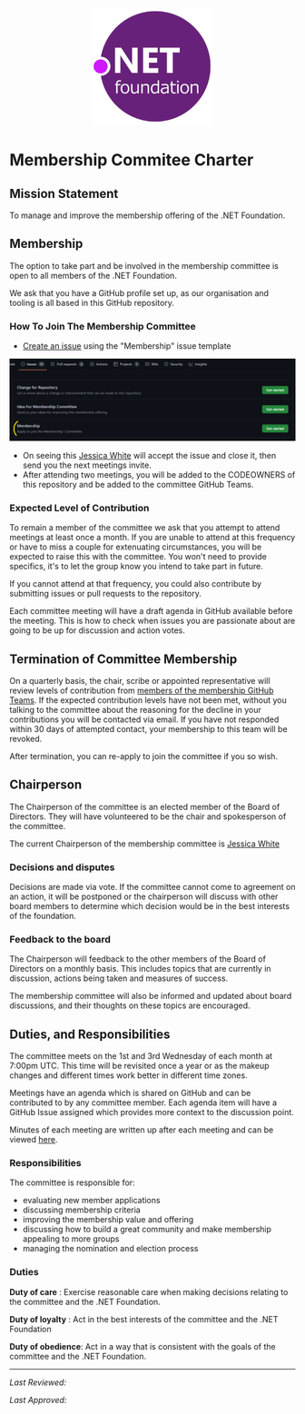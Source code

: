 <p align="center">
  <img src="../../img/dotnetfdn.png" />
</p>

# Membership Commitee Charter


## Mission Statement

To manage and improve the membership offering of the .NET Foundation.

## Membership

The option to take part and be involved in the membership committee is open to all members of the .NET Foundation. 

We ask that you have a GitHub profile set up, as our organisation and tooling is all based in this GitHub repository. 

### How To Join The Membership Committee

- [Create an issue](https://github.com/dotnet-foundation/wg-membership/issues/new/choose) using the "Membership" issue template

<p align="center">
  <img src="../../img/membership-request.png" />
</p>

- On seeing this [Jessica White](https://github.com/wordshaker) will accept the issue and close it, then send you the next meetings invite.
- After attending two meetings, you will be added to the CODEOWNERS of this repository and be added to the committee GitHub Teams.

### Expected Level of Contribution

To remain a member of the committee we ask that you attempt to attend meetings at least once a month. If you are unable to attend at this frequency or have to miss a couple for extenuating circumstances, you will be expected to raise this with the committee. You won't need to provide specifics, it's to let the group know you intend to take part in future.

If you cannot attend at that frequency, you could also contribute by submitting issues or pull requests to the repository.

Each committee meeting will have a draft agenda in GitHub available before the meeting. This is how to check when issues you are passionate about are going to be up for discussion and action votes.

## Termination of Committee Membership

On a quarterly basis, the chair, scribe or appointed representative will review levels of contribution from [members of the membership GitHub Teams](https://github.com/orgs/dotnet-foundation/teams/membership/members). If the expected contribution levels have not been met, without you talking to the committee about the reasoning for the decline in your contributions you will be contacted via email. If you have not responded within 30 days of attempted contact, your membership to this team will be revoked.

After termination, you can re-apply to join the committee if you so wish.

## Chairperson

The Chairperson of the committee is an elected member of the Board of Directors. They will have volunteered to be the chair and spokesperson of the committee.

The current Chairperson of the membership committee is [Jessica White](mailto:Jessica.White@dotnetfoundation.org)

### Decisions and disputes
Decisions are made via vote. If the committee cannot come to agreement on an action, it will be postponed or the chairperson will discuss with other board members to determine which decision would be in the best interests of the foundation.

### Feedback to the board
The Chairperson will feedback to the other members of the Board of Directors on a monthly basis. This includes topics that are currently in discussion, actions being taken and measures of success.

The membership committee will also be informed and updated about board discussions, and their thoughts on these topics are encouraged.

## Duties, and Responsibilities

The committee meets on the 1st and 3rd Wednesday of each month at 7:00pm UTC. This time will be revisited once a year or as the makeup changes and different times work better in different time zones.

Meetings have an agenda which is shared on GitHub and can be contributed to by any committee member. Each agenda item will have a GitHub Issue assigned which provides more context to the discussion point. 

Minutes of each meeting are written up after each meeting and can be viewed [here](https://github.com/dotnet-foundation/wg-membership/tree/main/meetings).

### Responsibilities

The committee is responsible for:
* evaluating new member applications
* discussing membership criteria
* improving the membership value and offering
* discussing how to build a great community and make membership appealing to more groups
* managing the nomination and election process

### Duties

**Duty of care** :
Exercise reasonable care when making decisions relating to the committee and the .NET Foundation.

**Duty of loyalty** :
Act in the best interests of the committee and the .NET Foundation

**Duty of obedience​​**:
Act in a way that is consistent with the goals of the committee and the .NET Foundation.

---

_Last Reviewed:_

_Last Approved:_